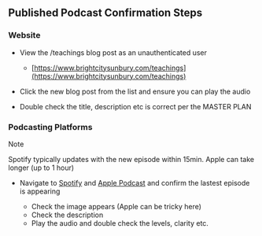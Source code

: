 ## Published Podcast Confirmation Steps

### Website

- View the /teachings blog post as an unauthenticated user

   - [https://www.brightcitysunbury.com/teachings](https://www.brightcitysunbury.com/teachings)

- Click the new blog post from the list and ensure you can play the audio

- Double check the title, description etc is correct per the MASTER PLAN


### Podcasting Platforms

> [!NOTE]
> Spotify typically updates with the new episode within 15min. Apple can take longer (up to 1 hour)

- Navigate to [Spotify](https://open.spotify.com/show/3lUGSs5u0Sn4VIW3HBwB64?si=145a8bbfba4f480f) and [Apple Podcast](https://podcasts.apple.com/us/podcast/bright-city-church-podcast/id1767511058) and confirm the lastest episode is appearing

   - Check the image appears (Apple can be tricky here)
   - Check the description
   - Play the audio and double check the levels, clarity etc.